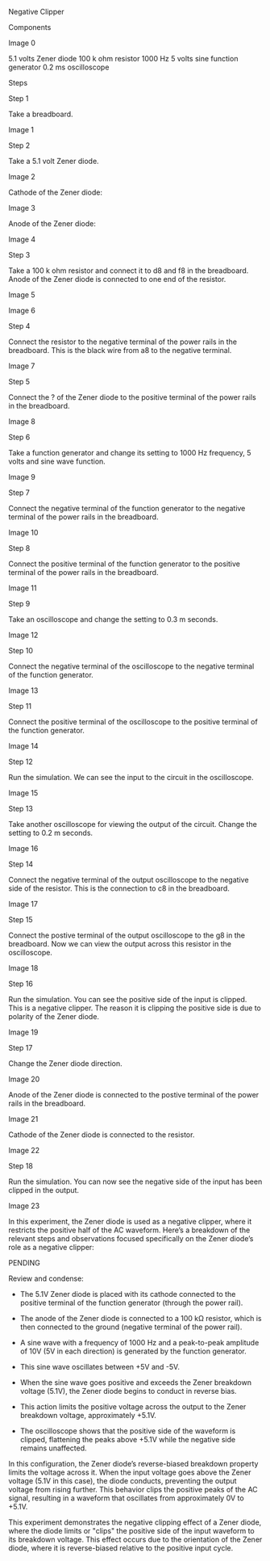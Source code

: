 Negative Clipper

Components

Image 0

5.1 volts Zener diode
100 k ohm resistor
1000 Hz
5 volts
sine function generator
0.2 ms oscilloscope

Steps

Step 1

Take a breadboard.

Image 1

Step 2

Take a 5.1 volt Zener diode.

Image 2

Cathode of the Zener diode:

Image 3

Anode of the Zener diode:

Image 4

Step 3

Take a 100 k ohm resistor and connect it to d8 and f8 in the breadboard. Anode of the Zener diode is connected to one end of the resistor.

Image 5

Image 6

Step 4

Connect the resistor to the negative terminal of the power rails in the breadboard. This is the black wire from a8 to the negative terminal.

Image 7

Step 5

Connect the ? of the Zener diode to the positive terminal of the power rails in the breadboard.

Image 8

Step 6

Take a function generator and change its setting to 1000 Hz frequency, 5 volts and sine wave function.

Image 9

Step 7

Connect the negative terminal of the function generator to the negative terminal of the power rails in the breadboard.

Image 10

Step 8

Connect the positive terminal of the function generator to the positive terminal of the power rails in the breadboard.

Image 11

Step 9

Take an oscilloscope and change the setting to 0.3 m seconds.

Image 12

Step 10

Connect the negative terminal of the oscilloscope to the negative terminal of the function generator.

Image 13

Step 11

Connect the positive terminal of the oscilloscope to the positive terminal of the function generator.

Image 14

Step 12

Run the simulation. We can see the input to the circuit in the oscilloscope.

Image 15

Step 13

Take another oscilloscope for viewing the output of the circuit. Change the setting to 0.2 m seconds.

Image 16

Step 14

Connect the negative terminal of the output oscilloscope to the negative side of the resistor. This is the connection to c8 in the breadboard.

Image 17

Step 15

Connect the postive terminal of the output oscilloscope to the g8 in the breadboard. Now we can view the output across this resistor in the oscilloscope.

Image 18

Step 16

Run the simulation. You can see the positive side of the input is clipped. This is a negative clipper. The reason it is clipping the positive side is due to polarity of the Zener diode.

Image 19

Step 17

Change the Zener diode direction.

Image 20

Anode of the Zener diode is connected to the postive terminal of the power rails in the breadboard.

Image 21

Cathode of the Zener diode is connected to the resistor.

Image 22

Step 18

Run the simulation. You can now see the negative side of the input has been clipped in the output.

Image 23

In this experiment, the Zener diode is used as a negative clipper, where it restricts the positive half of the AC waveform. Here’s a breakdown of the relevant steps and observations focused specifically on the Zener diode’s role as a negative clipper:

PENDING

Review and condense:

   - The 5.1V Zener diode is placed with its cathode connected to the positive terminal of the function generator (through the power rail).
   - The anode of the Zener diode is connected to a 100 kΩ resistor, which is then connected to the ground (negative terminal of the power rail).

   - A sine wave with a frequency of 1000 Hz and a peak-to-peak amplitude of 10V (5V in each direction) is generated by the function generator.
   - This sine wave oscillates between +5V and -5V.

   - When the sine wave goes positive and exceeds the Zener breakdown voltage (5.1V), the Zener diode begins to conduct in reverse bias.
   - This action limits the positive voltage across the output to the Zener breakdown voltage, approximately +5.1V.
   - The oscilloscope shows that the positive side of the waveform is clipped, flattening the peaks above +5.1V while the negative side remains unaffected.

In this configuration, the Zener diode’s reverse-biased breakdown property limits the voltage across it. When the input voltage goes above the Zener voltage (5.1V in this case), the diode conducts, preventing the output voltage from rising further. This behavior clips the positive peaks of the AC signal, resulting in a waveform that oscillates from approximately 0V to +5.1V.

This experiment demonstrates the negative clipping effect of a Zener diode, where the diode limits or "clips" the positive side of the input waveform to its breakdown voltage. This effect occurs due to the orientation of the Zener diode, where it is reverse-biased relative to the positive input cycle.
